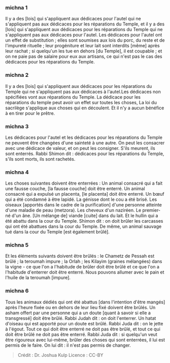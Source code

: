 
### michna 1
Il y a des [lois] qui s'appliquent aux dédicaces pour l'autel qui ne s'appliquent pas aux dédicaces pour les réparations du Temple, et il y a des [lois] qui s'appliquent aux dédicaces pour les réparations du Temple qui ne s'appliquent pas aux dédicaces pour l'autel. Les dédicaces pour l'autel ont un effet de substitution ; elles sont soumises aux lois du porc, du reste et de l'impureté rituelle ; leur progéniture et leur lait sont interdits [même] après leur rachat ; si quelqu'un les tue en dehors [du Temple], il est coupable ; et on ne paie pas de salaire pour eux aux artisans, ce qui n'est pas le cas des dédicaces pour les réparations du Temple.

### michna 2
Il y a des [lois] qui s'appliquent aux dédicaces pour les réparations du Temple qui ne s'appliquent pas aux dédicaces à l'autel.Les dédicaces non spécifiées vont aux réparations du Temple. La dédicace pour les réparations du temple peut avoir un effet sur toutes les choses, La loi du sacrilège s'applique aux choses qui en découlent. Et il n'y a aucun bénéfice à en tirer pour le prêtre.

### michna 3
Les dédicaces pour l'autel et les dédicaces pour les réparations du Temple ne peuvent être changées d'une sainteté à une autre. On peut les consacrer avec une dédicace de valeur, et on peut les consigner. S'ils meurent, ils sont enterrés. Rabbi Shimon dit : dédicaces pour les réparations du Temple, s'ils sont morts, ils sont rachetés.

### michna 4
Les choses suivantes doivent être enterrées : Un animal consacré qui a fait une fausse couche, [la fausse couche] doit être enterré. Un animal consacré qui a expulsé un placenta, [le placenta] doit être enterré. Un bœuf qui a été condamné à être lapidé. La génisse dont le cou a été brisé. Les oiseaux [apportés dans le cadre de la purification] d'une personne atteinte d'une maladie de peau (metzora). Les cheveux d'un naziréen. Le premier-né d'un âne. [Un mélange de] viande [cuite] dans du lait. Et le hullin qui a été abattu dans la cour du Temple. Shimon dit : on doit brûler les carcasses qui ont été abattues dans la cour du Temple. De même, un animal sauvage tué dans la cour du Temple [est également brûlé].

### michna 5
Et les éléments suivants doivent être brûlés : le Chametz de Pessah est brûlé ; la teroumah impure ; la Orlah ; les Kilayim (graines mélangées) dans la vigne - ce que l'on a l'habitude de brûler doit être brûlé et ce que l'on a l'habitude d'enterrer doit être enterré. Nous pouvons allumer avec le pain et l'huile de la teroumah [impure].

### michna 6
Tous les animaux dédiés qui ont été abattus [dans l'intention d'être mangés] après l'heure fixée ou en dehors de leur lieu fixé doivent être brûlés. Un asham offert par une personne qui a un doute [quant à savoir si elle a transgressé] doit être brûlé. Rabbi Judah dit : on doit l'enterrer. Un hatat d'oiseau qui est apporté pour un doute est brûlé. Rabbi Juda dit : on le jette à l'égout. Tout ce qui doit être enterré ne doit pas être brûlé, et tout ce qui doit être brûlé ne doit pas être enterré. Rabbi Juda dit : si quelqu'un veut être rigoureux avec lui-même, brûler des choses qui sont enterrées, il lui est permis de le faire. On lui dit : il n'est pas permis de changer.

>Crédit : Dr. Joshua Kulp
>Licence : CC-BY